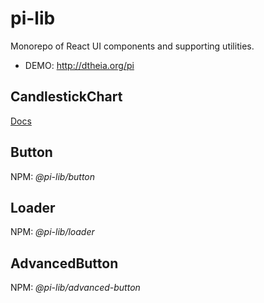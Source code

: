 # pi-lib

Monorepo of React UI components and supporting utilities.  

- DEMO: http://dtheia.org/pi

## CandlestickChart

[Docs](https://github.com/lancerael/pi/tree/main/src/components/molecules/CandlestickChart)

## Button

NPM: _@pi-lib/button_

## Loader

NPM: _@pi-lib/loader_

## AdvancedButton

NPM: _@pi-lib/advanced-button_